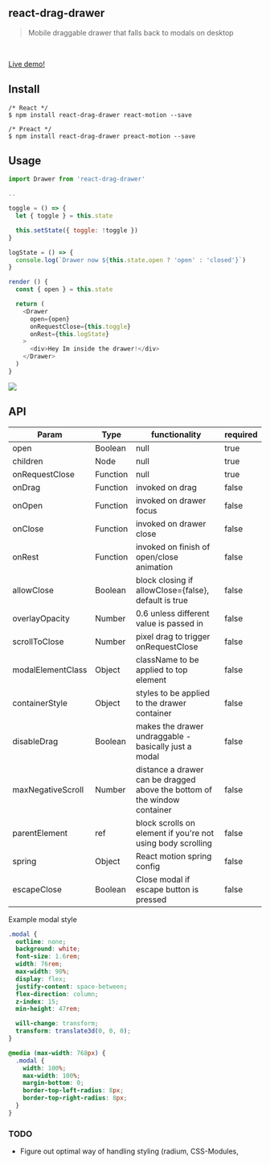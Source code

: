 ## react-drag-drawer

> Mobile draggable drawer that falls back to modals on desktop

<br />

[Live demo!](https://react-drag-drawer.jackhanford.com)

## Install

```
/* React */
$ npm install react-drag-drawer react-motion --save

/* Preact */
$ npm install react-drag-drawer preact-motion --save
```


## Usage

```js
import Drawer from 'react-drag-drawer'

..

toggle = () => {
  let { toggle } = this.state

  this.setState({ toggle: !toggle })
}

logState = () => {
  console.log(`Drawer now ${this.state.open ? 'open' : 'closed'}`)
}

render () {
  const { open } = this.state

  return (
    <Drawer
      open={open}
      onRequestClose={this.toggle}
      onRest={this.logState}
    >
      <div>Hey Im inside the drawer!</div>
    </Drawer>
  )
}
```

![](http://d.pr/i/ThqP+)

## API
| Param          | Type    | functionality | required |
|----------------|---------|-----------------|-----------------|
| open           | Boolean | null | true |
| children       | Node    | null | true |
| onRequestClose | Function| null | true |
| onDrag | Function| invoked on drag | false |
| onOpen | Function| invoked on drawer focus | false |
| onClose | Function| invoked on drawer close | false |
| onRest | Function| invoked on finish of open/close animation | false |
| allowClose | Boolean | block closing if allowClose={false}, default is true | false |
| overlayOpacity | Number | 0.6 unless different value is passed in | false |
| scrollToClose | Number | pixel drag to trigger onRequestClose | false |
| modalElementClass | Object | className to be applied to top <modal> element | false |
| containerStyle | Object | styles to be applied to the drawer container | false |
| disableDrag | Boolean | makes the drawer undraggable - basically just a modal | false |
| maxNegativeScroll | Number | distance a drawer can be dragged above the bottom of the window container | false |
| parentElement | ref | block scrolls on element if you're not using body scrolling | false |
| spring | Object | React motion spring config | false |
| escapeClose | Boolean | Close modal if escape button is pressed | false |


Example modal style
```css
.modal {
  outline: none;
  background: white;
  font-size: 1.6rem;
  width: 76rem;
  max-width: 90%;
  display: flex;
  justify-content: space-between;
  flex-direction: column;
  z-index: 15;
  min-height: 47rem;

  will-change: transform;
  transform: translate3d(0, 0, 0);
}

@media (max-width: 768px) {
  .modal {
    width: 100%;
    max-width: 100%;
    margin-bottom: 0;
    border-top-left-radius: 8px;
    border-top-right-radius: 8px;
  }
}
```


### TODO
* Figure out optimal way of handling styling (radium, CSS-Modules, <style jsx>, etc..)
* Make Drawer dismissable in all swipeable directions (decouple from drag down to dismiss)

## License

MIT © [Jack Hanford](http://jackhanford.com)
